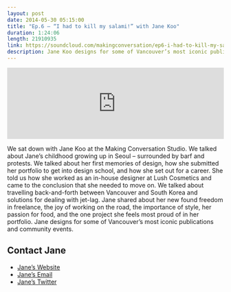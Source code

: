 ```yaml
---
layout: post
date: 2014-05-30 05:15:00
title: "Ep.6 – “I had to kill my salami!” with Jane Koo"
duration: 1:24:06
length: 21910935
link: https://soundcloud.com/makingconversation/ep6-i-had-to-kill-my-salami-with-jane-koo
description: Jane Koo designs for some of Vancouver’s most iconic publications and community events. Jane shared about her new found freedom in freelance, the joy of working on the road, the importance of style, her passion for food, and the one project she feels most proud of in her portfolio.
---
```


<iframe width="100%" height="166" scrolling="no" frameborder="no" src="https://w.soundcloud.com/player/?url=https%3A//api.soundcloud.com/tracks/156364628&amp;color=ff5959&amp;auto_play=false&amp;hide_related=false&amp;show_comments=true&amp;show_user=true&amp;show_reposts=false"></iframe>

We sat down with Jane Koo at the Making Conversation Studio. We talked about Jane’s childhood growing up in Seoul – surrounded by barf and protests. We talked about her first memories of design, how she submitted her portfolio to get into design school, and how she set out for a career. She told us how she worked as an in-house designer at Lush Cosmetics and came to the conclusion that she needed to move on. We talked about travelling back-and-forth between Vancouver and South Korea and solutions for dealing with jet-lag. Jane shared about her new found freedom in freelance, the joy of working on the road, the importance of style, her passion for food, and the one project she feels most proud of in her portfolio. Jane designs for some of Vancouver’s most iconic publications and community events.

## Contact Jane
- [Jane’s Website](http://janekoo.com/)
- <a href="mailto:kookoo@gmail.com">Jane’s Email</a>
- [Jane’s Twitter](https://twitter.com/janekoo/)